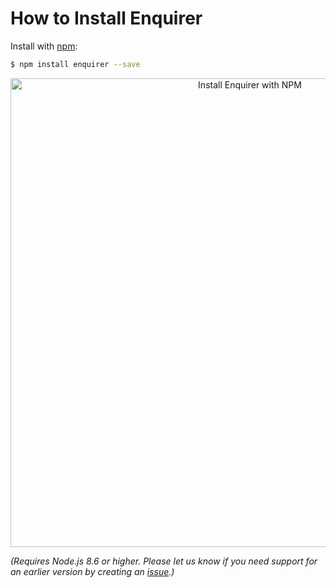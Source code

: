 # How to Install Enquirer

Install with [npm](https://www.npmjs.com/):

```sh
$ npm install enquirer --save
```

<p align="center">
  <img src="https://raw.githubusercontent.com/enquirer/enquirer/master/media/npm-install.gif" alt="Install Enquirer with NPM" width="750">
</p>

_(Requires Node.js 8.6 or higher. Please let us know if you need support for an earlier version by creating an [issue](../../../issues/new).)_
